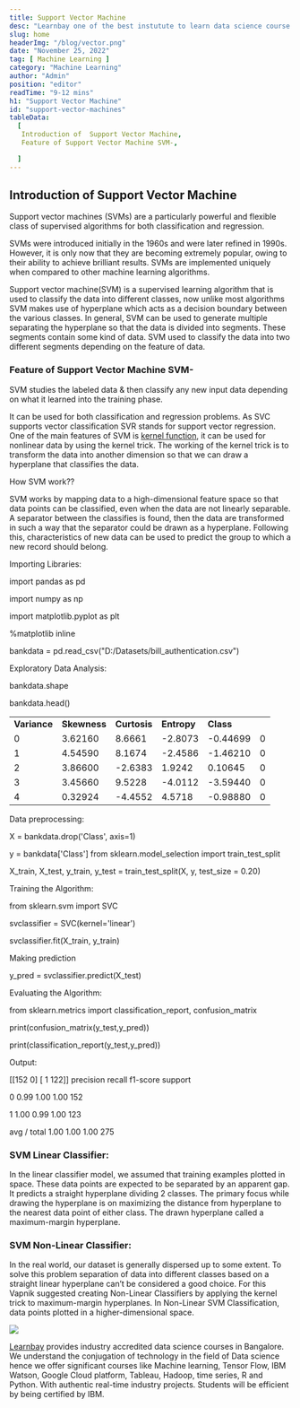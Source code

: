 ```yaml
---
title: Support Vector Machine
desc: "Learnbay one of the best instutute to learn data science course in India, so Enroll Now And Get Your Dream Job!"
slug: home
headerImg: "/blog/vector.png"
date: "November 25, 2022"
tag: [ Machine Learning ]
category: "Machine Learning"
author: "Admin"
position: "editor"
readTime: "9-12 mins"
h1: "Support Vector Machine"
id: "support-vector-machines"
tableData:
  [
   Introduction of  Support Vector Machine,
   Feature of Support Vector Machine SVM-,

  ]
---
```



## Introduction of  Support Vector Machine

Support vector machines (SVMs) are a particularly powerful and flexible class of supervised algorithms for both classification and regression.

SVMs were introduced initially in the 1960s and were later refined in 1990s. However, it is only now that they are becoming extremely popular, owing to their ability to achieve brilliant results. SVMs are implemented uniquely when compared to other machine learning algorithms.

Support vector machine(SVM) is a supervised learning algorithm that is used to classify the data into different classes, now unlike most algorithms SVM makes use of hyperplane which acts as a decision boundary between the various classes. In general, SVM can be used to generate multiple separating the hyperplane so that the data is divided into segments. These segments contain some kind of data. SVM used to classify the data into two different segments depending on the feature of data.


### Feature of Support Vector Machine SVM-

SVM studies the labeled data & then classify any new input data depending on what it learned into the training phase.

It can be used for both classification and regression problems. As SVC supports vector classification SVR stands for support vector regression. One of the main features of SVM is [kernel function](https://www.geeksforgeeks.org/major-kernel-functions-in-support-vector-machine-svm/#:~:text=Kernel%20Function%20is%20a%20method,window%20to%20manipulate%20the%20data.), it can be used for nonlinear data by using the kernel trick.  The working of the kernel trick is to transform the data into another dimension so that we can draw a hyperplane that classifies the data.

How SVM work??

SVM works by mapping data to a high-dimensional feature space so that data points can be classified, even when the data are not linearly separable. A separator between the classifies is found, then the data are transformed in such a way that the separator could be drawn as a hyperplane. Following this, characteristics of new data can be used to predict the group to which a new record should belong.

Importing Libraries:

import pandas as pd

import numpy as np

import matplotlib.pyplot as plt

%matplotlib inline

bankdata = pd.read_csv("D:/Datasets/bill_authentication.csv")

Exploratory Data Analysis:

bankdata.shape

bankdata.head()


<table>
  <tr>
   <td><strong>Variance</strong>
   </td>
   <td><strong>Skewness</strong>
   </td>
   <td><strong>Curtosis</strong>
   </td>
   <td><strong>Entropy</strong>
   </td>
   <td><strong>Class</strong>
   </td>
   <td>
   </td>
  </tr>
  <tr>
   <td>0
   </td>
   <td>3.62160
   </td>
   <td>8.6661
   </td>
   <td>-2.8073
   </td>
   <td>-0.44699
   </td>
   <td>0
   </td>
  </tr>
  <tr>
   <td>1
   </td>
   <td>4.54590
   </td>
   <td>8.1674
   </td>
   <td>-2.4586
   </td>
   <td>-1.46210
   </td>
   <td>0
   </td>
  </tr>
  <tr>
   <td>2
   </td>
   <td>3.86600
   </td>
   <td>-2.6383
   </td>
   <td>1.9242
   </td>
   <td>0.10645
   </td>
   <td>0
   </td>
  </tr>
  <tr>
   <td>3
   </td>
   <td>3.45660
   </td>
   <td>9.5228
   </td>
   <td>-4.0112
   </td>
   <td>-3.59440
   </td>
   <td>0
   </td>
  </tr>
  <tr>
   <td>4
   </td>
   <td>0.32924
   </td>
   <td>-4.4552
   </td>
   <td>4.5718
   </td>
   <td>-0.98880
   </td>
   <td>0
   </td>
  </tr>
</table>


Data preprocessing:

X = bankdata.drop('Class', axis=1)

y = bankdata['Class'] from sklearn.model_selection import train_test_split

X_train, X_test, y_train, y_test = train_test_split(X, y, test_size = 0.20) 

Training the Algorithm:

from sklearn.svm import SVC

svclassifier = SVC(kernel='linear')

svclassifier.fit(X_train, y_train)

Making prediction

y_pred = svclassifier.predict(X_test)

Evaluating the Algorithm:

from sklearn.metrics import classification_report, confusion_matrix

print(confusion_matrix(y_test,y_pred))

print(classification_report(y_test,y_pred))

Output:

[[152 0] [ 1 122]] precision recall f1-score support

0 0.99 1.00 1.00 152

1 1.00 0.99 1.00 123

avg / total 1.00 1.00 1.00 275


### SVM Linear Classifier:

In the linear classifier model, we assumed that training examples plotted in space. These data points are expected to be separated by an apparent gap. It predicts a straight hyperplane dividing 2 classes. The primary focus while drawing the hyperplane is on maximizing the distance from hyperplane to the nearest data point of either class. The drawn hyperplane called a maximum-margin hyperplane.


### SVM Non-Linear Classifier:

In the real world, our dataset is generally dispersed up to some extent. To solve this problem separation of data into different classes based on a straight linear hyperplane can’t be considered a good choice. For this Vapnik suggested creating Non-Linear Classifiers by applying the kernel trick to maximum-margin hyperplanes. In Non-Linear SVM Classification, data points plotted in a higher-dimensional space.


<img src="https://learnbay-wb.s3.ap-south-1.amazonaws.com/main-blog/blog/vector1.png"   class="img"  /></img>


[Learnbay](https://www.learnbay.co/data-science-course/) provides industry accredited data science courses in Bangalore. We understand the conjugation of technology in the field of Data science hence we offer significant courses like Machine learning, Tensor Flow, IBM Watson, Google Cloud platform, Tableau, Hadoop, time series, R and Python. With authentic real-time industry projects. Students will be efficient by being certified by IBM.
